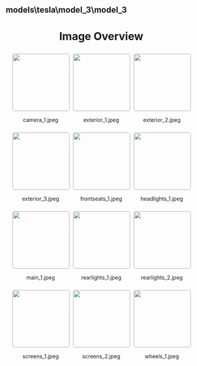 ## models\tesla\model_3\model_3


<style>
    .image-gallery {
        display: flex;
        flex-wrap: wrap;
        gap: 10px;
        justify-content: center;
        padding: 10px;
    }
    .image-gallery img {
        width: 150px;
        height: auto;
        border: 1px solid #ddd;
        border-radius: 5px;
    }
    .image-gallery div {
        flex: 1 1 calc(33.333% - 20px); /* Three images per row on large screens */
        max-width: 150px;
        text-align: center;
    }
    @media (max-width: 768px) {
        .image-gallery div {
            flex: 1 1 calc(50% - 20px); /* Two images per row on medium screens */
        }
    }
    @media (max-width: 480px) {
        .image-gallery div {
            flex: 1 1 100%; /* One image per row on small screens */
        }
    }
</style>
<h1 style ="text-align: center;"> Image Overview </h1> <div class="image-gallery">
<div>
<img src="https://media.evkx.net/multimedia/models/tesla/model_3/model_3/camera_1_st.jpeg">
<p>camera_1.jpeg</p>
</div>
<div>
<img src="https://media.evkx.net/multimedia/models/tesla/model_3/model_3/exterior_1_st.jpeg">
<p>exterior_1.jpeg</p>
</div>
<div>
<img src="https://media.evkx.net/multimedia/models/tesla/model_3/model_3/exterior_2_st.jpeg">
<p>exterior_2.jpeg</p>
</div>
<div>
<img src="https://media.evkx.net/multimedia/models/tesla/model_3/model_3/exterior_3_st.jpeg">
<p>exterior_3.jpeg</p>
</div>
<div>
<img src="https://media.evkx.net/multimedia/models/tesla/model_3/model_3/frontseats_1_st.jpeg">
<p>frontseats_1.jpeg</p>
</div>
<div>
<img src="https://media.evkx.net/multimedia/models/tesla/model_3/model_3/headlights_1_st.jpeg">
<p>headlights_1.jpeg</p>
</div>
<div>
<img src="https://media.evkx.net/multimedia/models/tesla/model_3/model_3/main_1_st.jpeg">
<p>main_1.jpeg</p>
</div>
<div>
<img src="https://media.evkx.net/multimedia/models/tesla/model_3/model_3/rearlights_1_st.jpeg">
<p>rearlights_1.jpeg</p>
</div>
<div>
<img src="https://media.evkx.net/multimedia/models/tesla/model_3/model_3/rearlights_2_st.jpeg">
<p>rearlights_2.jpeg</p>
</div>
<div>
<img src="https://media.evkx.net/multimedia/models/tesla/model_3/model_3/screens_1_st.jpeg">
<p>screens_1.jpeg</p>
</div>
<div>
<img src="https://media.evkx.net/multimedia/models/tesla/model_3/model_3/screens_2_st.jpeg">
<p>screens_2.jpeg</p>
</div>
<div>
<img src="https://media.evkx.net/multimedia/models/tesla/model_3/model_3/wheels_1_st.jpeg">
<p>wheels_1.jpeg</p>
</div>
</div>
